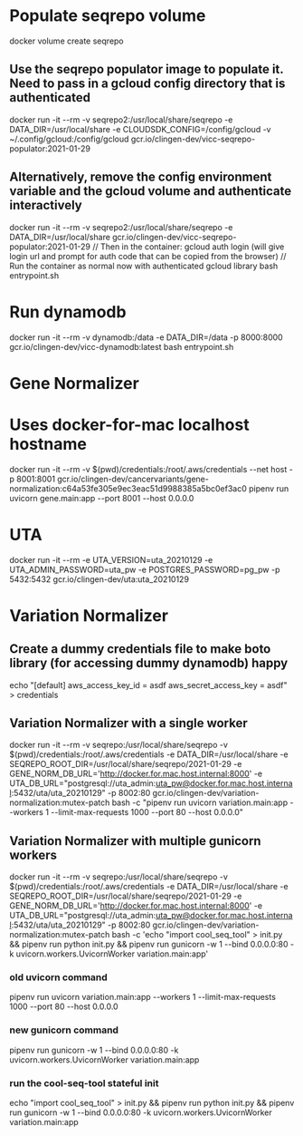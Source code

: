 # Populate seqrepo volume
docker volume create seqrepo

## Use the seqrepo populator image to populate it. Need to pass in a gcloud config directory that is authenticated
docker run -it --rm -v seqrepo2:/usr/local/share/seqrepo -e DATA_DIR=/usr/local/share -e CLOUDSDK_CONFIG=/config/gcloud -v ~/.config/gcloud:/config/gcloud gcr.io/clingen-dev/vicc-seqrepo-populator:2021-01-29
## Alternatively, remove the config environment variable and the gcloud volume and authenticate interactively
docker run -it --rm -v seqrepo2:/usr/local/share/seqrepo -e DATA_DIR=/usr/local/share gcr.io/clingen-dev/vicc-seqrepo-populator:2021-01-29
// Then in the container:
gcloud auth login (will give login url and prompt for auth code that can be copied from the browser)
// Run the container as normal now with authenticated gcloud library
bash entrypoint.sh

# Run dynamodb
docker run -it --rm -v dynamodb:/data -e DATA_DIR=/data -p 8000:8000 gcr.io/clingen-dev/vicc-dynamodb:latest bash entrypoint.sh

# Gene Normalizer
# Uses docker-for-mac localhost hostname
docker run -it --rm -v $(pwd)/credentials:/root/.aws/credentials --net host -p 8001:8001 gcr.io/clingen-dev/cancervariants/gene-normalization:c64a53fe305e9ec3eac51d9988385a5bc0ef3ac0 pipenv run uvicorn gene.main:app --port 8001 --host 0.0.0.0

# UTA
docker run -it --rm -e UTA_VERSION=uta_20210129 -e UTA_ADMIN_PASSWORD=uta_pw -e POSTGRES_PASSWORD=pg_pw -p 5432:5432 gcr.io/clingen-dev/uta:uta_20210129

# Variation Normalizer
## Create a dummy credentials file to make boto library (for accessing dummy dynamodb) happy
echo "[default]
aws_access_key_id = asdf
aws_secret_access_key = asdf" > credentials

## Variation Normalizer with a single worker
docker run -it --rm -v seqrepo:/usr/local/share/seqrepo -v $(pwd)/credentials:/root/.aws/credentials -e DATA_DIR=/usr/local/share -e SEQREPO_ROOT_DIR=/usr/local/share/seqrepo/2021-01-29 -e GENE_NORM_DB_URL='http://docker.for.mac.host.internal:8000' -e UTA_DB_URL="postgresql://uta_admin:uta_pw@docker.for.mac.host.internal:5432/uta/uta_20210129" -p 8002:80 gcr.io/clingen-dev/variation-normalization:mutex-patch bash -c "pipenv run uvicorn variation.main:app --workers 1 --limit-max-requests 1000 --port 80 --host 0.0.0.0"

## Variation Normalizer with multiple gunicorn workers
docker run -it --rm -v seqrepo:/usr/local/share/seqrepo -v $(pwd)/credentials:/root/.aws/credentials -e DATA_DIR=/usr/local/share -e SEQREPO_ROOT_DIR=/usr/local/share/seqrepo/2021-01-29 -e GENE_NORM_DB_URL='http://docker.for.mac.host.internal:8000' -e UTA_DB_URL="postgresql://uta_admin:uta_pw@docker.for.mac.host.internal:5432/uta/uta_20210129" -p 8002:80 gcr.io/clingen-dev/variation-normalization:mutex-patch bash -c 'echo "import cool_seq_tool" > init.py && pipenv run python init.py && pipenv run gunicorn -w 1 --bind 0.0.0.0:80 -k uvicorn.workers.UvicornWorker variation.main:app'

### old uvicorn command
pipenv run uvicorn variation.main:app --workers 1 --limit-max-requests 1000 --port 80 --host 0.0.0.0

### new gunicorn command
pipenv run gunicorn -w 1 --bind 0.0.0.0:80 -k uvicorn.workers.UvicornWorker variation.main:app

### run the cool-seq-tool stateful init
echo "import cool_seq_tool" > init.py && pipenv run python init.py && pipenv run gunicorn -w 1 --bind 0.0.0.0:80 -k uvicorn.workers.UvicornWorker variation.main:app
